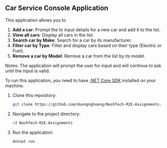 ## Car Service Console Application
This application allows you to
1. **Add a car**: Prompt the to input details for a new car and add it to the list.
2. **View all cars**: Display all cars in the list.
3. **Search car by Make**: Search for a car by its manufacturer.
4. **Filter car by Type**: Filter and display cars based on their type (Electric or Fuel).
5. **Remove a car by Model**: Remove a car from the list by its model.

Notes: The application will prompt the user for input and will continue to ask until the input is valid.

To run this application, you need to have [.NET Core SDK](https://dotnet.microsoft.com/download) installed on your machine.
1. Clone this repository:
   ```bash
   git clone https://github.com/duongnghoang/NashTech-R2E-Assignments.git
   ```
2. Navigate to the project directory:
   ```bash
   cd NashTech-R2E-Assignments
   ```
3. Run the application:
   ```bash
   dotnet run
   ```
